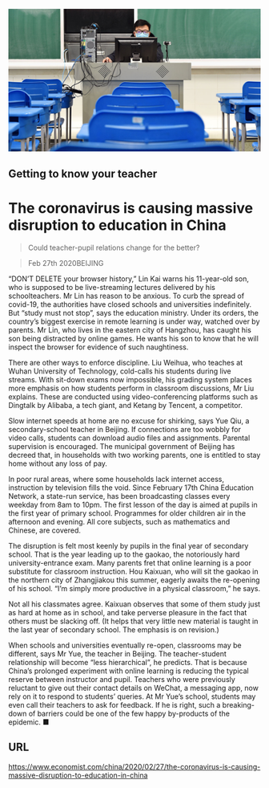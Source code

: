 ![](./images/20200229_CNP001_0.jpg)

## Getting to know your teacher

# The coronavirus is causing massive disruption to education in China

> Could teacher-pupil relations change for the better?

> Feb 27th 2020BEIJING

“DON’T DELETE your browser history,” Lin Kai warns his 11-year-old son, who is supposed to be live-streaming lectures delivered by his schoolteachers. Mr Lin has reason to be anxious. To curb the spread of covid-19, the authorities have closed schools and universities indefinitely. But “study must not stop”, says the education ministry. Under its orders, the country’s biggest exercise in remote learning is under way, watched over by parents. Mr Lin, who lives in the eastern city of Hangzhou, has caught his son being distracted by online games. He wants his son to know that he will inspect the browser for evidence of such naughtiness.

There are other ways to enforce discipline. Liu Weihua, who teaches at Wuhan University of Technology, cold-calls his students during live streams. With sit-down exams now impossible, his grading system places more emphasis on how students perform in classroom discussions, Mr Liu explains. These are conducted using video-conferencing platforms such as Dingtalk by Alibaba, a tech giant, and Ketang by Tencent, a competitor.

Slow internet speeds at home are no excuse for shirking, says Yue Qiu, a secondary-school teacher in Beijing. If connections are too wobbly for video calls, students can download audio files and assignments. Parental supervision is encouraged. The municipal government of Beijing has decreed that, in households with two working parents, one is entitled to stay home without any loss of pay.

In poor rural areas, where some households lack internet access, instruction by television fills the void. Since February 17th China Education Network, a state-run service, has been broadcasting classes every weekday from 8am to 10pm. The first lesson of the day is aimed at pupils in the first year of primary school. Programmes for older children air in the afternoon and evening. All core subjects, such as mathematics and Chinese, are covered.

The disruption is felt most keenly by pupils in the final year of secondary school. That is the year leading up to the gaokao, the notoriously hard university-entrance exam. Many parents fret that online learning is a poor substitute for classroom instruction. Hou Kaixuan, who will sit the gaokao in the northern city of Zhangjiakou this summer, eagerly awaits the re-opening of his school. “I’m simply more productive in a physical classroom,” he says.

Not all his classmates agree. Kaixuan observes that some of them study just as hard at home as in school, and take perverse pleasure in the fact that others must be slacking off. (It helps that very little new material is taught in the last year of secondary school. The emphasis is on revision.)

When schools and universities eventually re-open, classrooms may be different, says Mr Yue, the teacher in Beijing. The teacher-student relationship will become “less hierarchical”, he predicts. That is because China’s prolonged experiment with online learning is reducing the typical reserve between instructor and pupil. Teachers who were previously reluctant to give out their contact details on WeChat, a messaging app, now rely on it to respond to students’ queries. At Mr Yue’s school, students may even call their teachers to ask for feedback. If he is right, such a breaking-down of barriers could be one of the few happy by-products of the epidemic. ■

## URL

https://www.economist.com/china/2020/02/27/the-coronavirus-is-causing-massive-disruption-to-education-in-china
